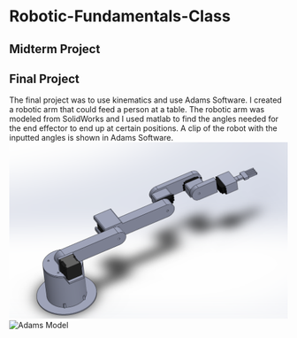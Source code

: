 # Robotic-Fundamentals-Class
## Midterm Project

## Final Project
The final project was to use kinematics and use Adams Software. I created a robotic arm that could feed a person at a table. The robotic arm was modeled from SolidWorks and I used matlab to find the angles needed for the end effector to end up at certain positions.
A clip of the robot with the inputted angles is shown in Adams Software.
![](/Pictures/final2.png "SolidWorks Model")
![](/Pictures/part.png "Adams Model")


